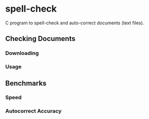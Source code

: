 # spell-check
C program to spell-check and auto-correct documents (text files).

## Checking Documents
### Downloading

### Usage

## Benchmarks
### Speed

### Autocorrect Accuracy
